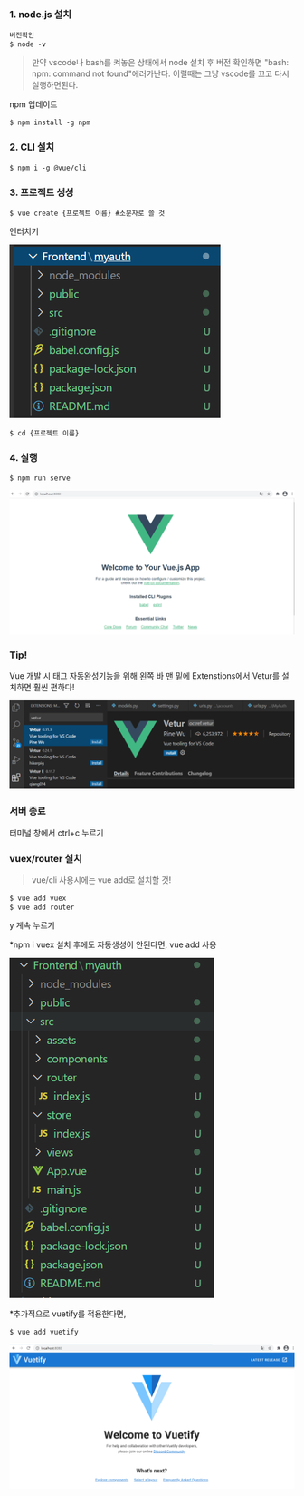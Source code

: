 ### 1. node.js 설치

```
버전확인
$ node -v
```

> 만약  vscode나 bash를 켜놓은 상태에서 node 설치 후 버전 확인하면 "bash: npm: command not found"에러가난다. 이럴때는 그냥 vscode를 끄고 다시 실행하면된다.

npm 업데이트

```
$ npm install -g npm
```



### 2. CLI 설치

```
$ npm i -g @vue/cli
```



### 3. 프로젝트 생성

```
$ vue create {프로젝트 이름} #소문자로 쓸 것
```

엔터치기

![1](../../../1주차_개인PJT/yoURL_삽질/Frontend/1.PNG)

```
$ cd {프로젝트 이름}
```



### 4. 실행

```
$ npm run serve
```

![2](2-8641357.PNG)

### Tip!

Vue 개발 시 태그 자동완성기능을 위해 왼쪽 바 맨 밑에 Extenstions에서 Vetur를 설치하면 훨씬 편하다!

![3](3-8641366.PNG)



### 서버 종료

터미널 창에서 ctrl+c 누르기



### vuex/router 설치

> vue/cli 사용시에는 vue add로 설치할 것!

```
$ vue add vuex
$ vue add router
```

y 계속 누르기

*npm i vuex 설치 후에도 자동생성이 안된다면, vue add 사용

![4](4-8641378.PNG)



*추가적으로 vuetify를 적용한다면,

```
$ vue add vuetify
```

![5](5-8641382.PNG)